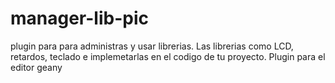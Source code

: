 # manager-lib-pic
plugin para para administras y usar librerias. Las librerias como LCD, retardos, teclado e implemetarlas en el codigo de tu proyecto. Plugin para el editor geany
